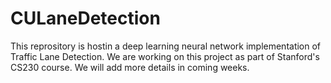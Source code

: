 # CULaneDetection

This reprository is hostin a deep learning neural network implementation of Traffic Lane Detection. We are working on this project as part of Stanford's CS230 course. We will add more details in coming weeks.
